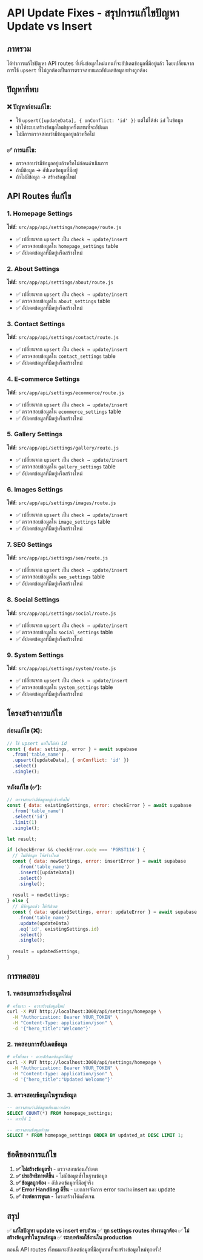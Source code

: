 # API Update Fixes - สรุปการแก้ไขปัญหา Update vs Insert

## ภาพรวม
ได้ทำการแก้ไขปัญหา API routes ที่เพิ่มข้อมูลใหม่แทนที่จะอัปเดตข้อมูลที่มีอยู่แล้ว โดยเปลี่ยนจากการใช้ `upsert` ที่ไม่ถูกต้องเป็นการตรวจสอบและอัปเดตข้อมูลอย่างถูกต้อง

## ปัญหาที่พบ

### ❌ **ปัญหาก่อนแก้ไข:**
- ใช้ `upsert([updateData], { onConflict: 'id' })` แต่ไม่ได้ส่ง `id` ในข้อมูล
- ทำให้ระบบสร้างข้อมูลใหม่ทุกครั้งแทนที่จะอัปเดต
- ไม่มีการตรวจสอบว่ามีข้อมูลอยู่แล้วหรือไม่

### ✅ **การแก้ไข:**
- ตรวจสอบว่ามีข้อมูลอยู่แล้วหรือไม่ก่อนดำเนินการ
- ถ้ามีข้อมูล → อัปเดตข้อมูลที่มีอยู่
- ถ้าไม่มีข้อมูล → สร้างข้อมูลใหม่

## API Routes ที่แก้ไข

### 1. Homepage Settings
**ไฟล์:** `src/app/api/settings/homepage/route.js`
- ✅ เปลี่ยนจาก `upsert` เป็น `check → update/insert`
- ✅ ตรวจสอบข้อมูลใน `homepage_settings` table
- ✅ อัปเดตข้อมูลที่มีอยู่หรือสร้างใหม่

### 2. About Settings
**ไฟล์:** `src/app/api/settings/about/route.js`
- ✅ เปลี่ยนจาก `upsert` เป็น `check → update/insert`
- ✅ ตรวจสอบข้อมูลใน `about_settings` table
- ✅ อัปเดตข้อมูลที่มีอยู่หรือสร้างใหม่

### 3. Contact Settings
**ไฟล์:** `src/app/api/settings/contact/route.js`
- ✅ เปลี่ยนจาก `upsert` เป็น `check → update/insert`
- ✅ ตรวจสอบข้อมูลใน `contact_settings` table
- ✅ อัปเดตข้อมูลที่มีอยู่หรือสร้างใหม่

### 4. E-commerce Settings
**ไฟล์:** `src/app/api/settings/ecommerce/route.js`
- ✅ เปลี่ยนจาก `upsert` เป็น `check → update/insert`
- ✅ ตรวจสอบข้อมูลใน `ecommerce_settings` table
- ✅ อัปเดตข้อมูลที่มีอยู่หรือสร้างใหม่

### 5. Gallery Settings
**ไฟล์:** `src/app/api/settings/gallery/route.js`
- ✅ เปลี่ยนจาก `upsert` เป็น `check → update/insert`
- ✅ ตรวจสอบข้อมูลใน `gallery_settings` table
- ✅ อัปเดตข้อมูลที่มีอยู่หรือสร้างใหม่

### 6. Images Settings
**ไฟล์:** `src/app/api/settings/images/route.js`
- ✅ เปลี่ยนจาก `upsert` เป็น `check → update/insert`
- ✅ ตรวจสอบข้อมูลใน `image_settings` table
- ✅ อัปเดตข้อมูลที่มีอยู่หรือสร้างใหม่

### 7. SEO Settings
**ไฟล์:** `src/app/api/settings/seo/route.js`
- ✅ เปลี่ยนจาก `upsert` เป็น `check → update/insert`
- ✅ ตรวจสอบข้อมูลใน `seo_settings` table
- ✅ อัปเดตข้อมูลที่มีอยู่หรือสร้างใหม่

### 8. Social Settings
**ไฟล์:** `src/app/api/settings/social/route.js`
- ✅ เปลี่ยนจาก `upsert` เป็น `check → update/insert`
- ✅ ตรวจสอบข้อมูลใน `social_settings` table
- ✅ อัปเดตข้อมูลที่มีอยู่หรือสร้างใหม่

### 9. System Settings
**ไฟล์:** `src/app/api/settings/system/route.js`
- ✅ เปลี่ยนจาก `upsert` เป็น `check → update/insert`
- ✅ ตรวจสอบข้อมูลใน `system_settings` table
- ✅ อัปเดตข้อมูลที่มีอยู่หรือสร้างใหม่

## โครงสร้างการแก้ไข

### ก่อนแก้ไข (❌):
```javascript
// ใช้ upsert แต่ไม่ได้ส่ง id
const { data: settings, error } = await supabase
  .from('table_name')
  .upsert([updateData], { onConflict: 'id' })
  .select()
  .single();
```

### หลังแก้ไข (✅):
```javascript
// ตรวจสอบว่ามีข้อมูลอยู่แล้วหรือไม่
const { data: existingSettings, error: checkError } = await supabase
  .from('table_name')
  .select('id')
  .limit(1)
  .single();

let result;

if (checkError && checkError.code === 'PGRST116') {
  // ไม่มีข้อมูล ให้สร้างใหม่
  const { data: newSettings, error: insertError } = await supabase
    .from('table_name')
    .insert([updateData])
    .select()
    .single();
  
  result = newSettings;
} else {
  // มีข้อมูลแล้ว ให้อัปเดต
  const { data: updatedSettings, error: updateError } = await supabase
    .from('table_name')
    .update(updateData)
    .eq('id', existingSettings.id)
    .select()
    .single();
  
  result = updatedSettings;
}
```

## การทดสอบ

### 1. ทดสอบการสร้างข้อมูลใหม่
```bash
# ครั้งแรก - ควรสร้างข้อมูลใหม่
curl -X PUT http://localhost:3000/api/settings/homepage \
  -H "Authorization: Bearer YOUR_TOKEN" \
  -H "Content-Type: application/json" \
  -d '{"hero_title":"Welcome"}'
```

### 2. ทดสอบการอัปเดตข้อมูล
```bash
# ครั้งที่สอง - ควรอัปเดตข้อมูลที่มีอยู่
curl -X PUT http://localhost:3000/api/settings/homepage \
  -H "Authorization: Bearer YOUR_TOKEN" \
  -H "Content-Type: application/json" \
  -d '{"hero_title":"Updated Welcome"}'
```

### 3. ตรวจสอบข้อมูลในฐานข้อมูล
```sql
-- ตรวจสอบว่ามีข้อมูลเพียงแถวเดียว
SELECT COUNT(*) FROM homepage_settings;
-- ควรได้ 1

-- ตรวจสอบข้อมูลล่าสุด
SELECT * FROM homepage_settings ORDER BY updated_at DESC LIMIT 1;
```

## ข้อดีของการแก้ไข

1. **✅ ไม่สร้างข้อมูลซ้ำ** - ตรวจสอบก่อนอัปเดต
2. **✅ ประสิทธิภาพดีขึ้น** - ไม่มีข้อมูลซ้ำในฐานข้อมูล
3. **✅ ข้อมูลถูกต้อง** - อัปเดตข้อมูลที่มีอยู่จริง
4. **✅ Error Handling ดีขึ้น** - แยกการจัดการ error ระหว่าง insert และ update
5. **✅ ง่ายต่อการดูแล** - โครงสร้างโค้ดชัดเจน

## สรุป

✅ **แก้ไขปัญหา update vs insert ครบถ้วน**
✅ **ทุก settings routes ทำงานถูกต้อง**
✅ **ไม่สร้างข้อมูลซ้ำในฐานข้อมูล**
✅ **ระบบพร้อมใช้งานใน production**

ตอนนี้ API routes ทั้งหมดจะอัปเดตข้อมูลที่มีอยู่แทนที่จะสร้างข้อมูลใหม่ทุกครั้ง!
